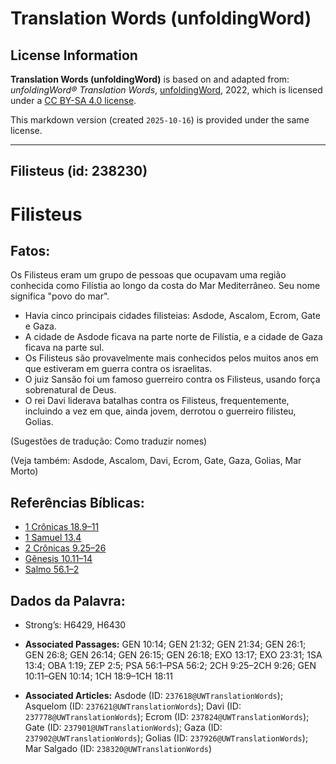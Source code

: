 # Translation Words (unfoldingWord)

## License Information

**Translation Words (unfoldingWord)** is based on and adapted from: _unfoldingWord® Translation Words_, [unfoldingWord](https://unfoldingword.org/utw), 2022, which is licensed under a [CC BY-SA 4.0 license](https://creativecommons.org/licenses/by-sa/4.0/legalcode.en).

This markdown version (created `2025-10-16`) is provided under the same license.



--------------------------------

## Filisteus (id: 238230)

Filisteus
=========

Fatos:
------

Os Filisteus eram um grupo de pessoas que ocupavam uma região conhecida como Filístia ao longo da costa do Mar Mediterrâneo. Seu nome significa "povo do mar".

* Havia cinco principais cidades filisteias: Asdode, Ascalom, Ecrom, Gate e Gaza.
* A cidade de Asdode ficava na parte norte de Filístia, e a cidade de Gaza ficava na parte sul.
* Os Filisteus são provavelmente mais conhecidos pelos muitos anos em que estiveram em guerra contra os israelitas.
* O juiz Sansão foi um famoso guerreiro contra os Filisteus, usando força sobrenatural de Deus.
* O rei Davi liderava batalhas contra os Filisteus, frequentemente, incluindo a vez em que, ainda jovem, derrotou o guerreiro filisteu, Golias.

(Sugestões de tradução: Como traduzir nomes)

(Veja também: Asdode, Ascalom, Davi, Ecrom, Gate, Gaza, Golias, Mar Morto)

Referências Bíblicas:
---------------------

* [1 Crônicas 18\.9–11](https://ref.ly/1Chr18:9-1Chr18:11)
* [1 Samuel 13\.4](https://ref.ly/1Sam13:4)
* [2 Crônicas 9\.25–26](https://ref.ly/2Chr9:25-2Chr9:26)
* [Gênesis 10\.11–14](https://ref.ly/Gen10:11-Gen10:14)
* [Salmo 56\.1–2](https://ref.ly/Ps56:1-Ps56:2)

Dados da Palavra:
-----------------

* Strong’s: H6429, H6430

* **Associated Passages:** GEN 10:14; GEN 21:32; GEN 21:34; GEN 26:1; GEN 26:8; GEN 26:14; GEN 26:15; GEN 26:18; EXO 13:17; EXO 23:31; 1SA 13:4; OBA 1:19; ZEP 2:5; PSA 56:1–PSA 56:2; 2CH 9:25–2CH 9:26; GEN 10:11–GEN 10:14; 1CH 18:9–1CH 18:11
* **Associated Articles:** Asdode (ID: `237618@UWTranslationWords`); Asquelom (ID: `237621@UWTranslationWords`); Davi (ID: `237778@UWTranslationWords`); Ecrom (ID: `237824@UWTranslationWords`); Gate (ID: `237901@UWTranslationWords`); Gaza (ID: `237902@UWTranslationWords`); Golias (ID: `237926@UWTranslationWords`); Mar Salgado (ID: `238320@UWTranslationWords`)

